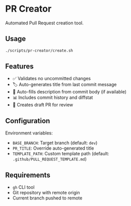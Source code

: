 # PR Creator

Automated Pull Request creation tool.

## Usage

```bash
./scripts/pr-creator/create.sh
```

## Features

- ✅ Validates no uncommitted changes
- 🏷️ Auto-generates title from last commit message
- 📝 Auto-fills description from commit body (if available)
- 📊 Includes commit history and diffstat
- 🚀 Creates draft PR for review

## Configuration

Environment variables:
- `BASE_BRANCH`: Target branch (default: `dev`)
- `PR_TITLE`: Override auto-generated title
- `TEMPLATE_PATH`: Custom template path (default: `.github/PULL_REQUEST_TEMPLATE.md`)

## Requirements

- `gh` CLI tool
- Git repository with remote origin
- Current branch pushed to remote